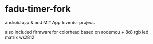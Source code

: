 # fadu-timer-fork
android app & and MIT App Inventor project.

also included firmware for colorhead based on  nodemcu + 8x8 rgb led matrix ws2812
